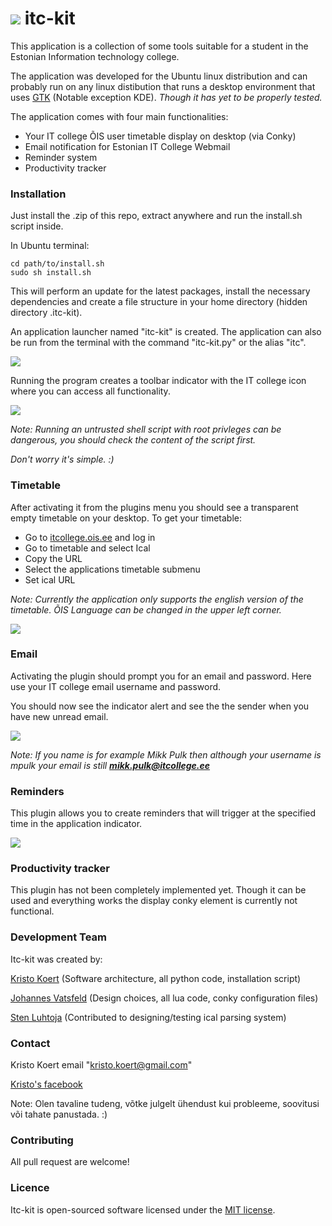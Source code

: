<img src="http://www.itcollege.ee/wp-content/themes/itk/images/logo_small.png" /> itc-kit
======

This application is a collection of some tools suitable for a student in the Estonian Information technology college.

The application was developed for the Ubuntu linux distribution and can probably run on any linux distibution that runs a desktop environment that uses [GTK](http://en.wikipedia.org/wiki/Category:Desktop_environments_based_on_GTK%2B)
(Notable exception KDE). *Though it has yet to be properly tested.*

The application comes with four main functionalities:

 * Your IT college ÕIS user timetable display on desktop (via Conky) 
 * Email notification for Estonian IT College Webmail
 * Reminder system
 * Productivity tracker

 
### Installation

Just install the .zip of this repo, extract anywhere and run the install.sh script inside. 

In Ubuntu terminal:
```shell
cd path/to/install.sh
sudo sh install.sh
```

This will perform an update for the latest packages, install the necessary dependencies and create a file structure in your home directory (hidden directory .itc-kit). 

An application launcher named "itc-kit" is created. The application can also be run from the terminal with the command "itc-kit.py" or the alias "itc".

<img src="http://enos.itcollege.ee/~kkoert/app_launcher_small.png" />

Running the program creates a toolbar indicator with the IT college icon where you can access all functionality.

<img src="http://enos.itcollege.ee/~kkoert/All_small.png" />

*Note: Running an untrusted shell script with root privleges can be dangerous, you should check the content of the script first.*

*Don't worry it's simple. :)*

### Timetable

After activating it from the plugins menu you should see a transparent empty timetable on your  desktop. To get your timetable:
 
 * Go to [itcollege.ois.ee](https://itcollege.ois.ee/) and log in
 * Go to timetable and select Ical
 * Copy the URL
 * Select the applications timetable submenu
 * Set ical URL

*Note: Currently the application only supports the english version of the timetable. ÕIS Language can be changed in the upper left corner.*

<img src="http://enos.itcollege.ee/~kkoert/timetable.png" />

### Email

Activating the plugin should prompt you for an email and password. Here use your IT college email username and password.

You should now see the indicator alert and see the the sender when you have new unread email.

<img src="http://enos.itcollege.ee/~kkoert/email_small.png" />

*Note: If you name is for example Mikk Pulk then although your username is mpulk your email is still **mikk.pulk@itcollege.ee***

### Reminders

This plugin allows you to create reminders that will trigger at the specified time in the application indicator.

<img src="http://enos.itcollege.ee/~kkoert/stahp_small.png" />

### Productivity tracker

This plugin has not been completely implemented yet. Though it can be used and everything works the display conky element is currently not functional. 

### Development Team

Itc-kit was created by:

[Kristo Koert](https://github.com/KristoKoert) (Software architecture, all python code, installation script)

[Johannes Vatsfeld](https://github.com/JVats)
 (Design choices, all lua code, conky configuration files)

[Sten Luhtoja](https://github.com/Steckenbauer)
 (Contributed to designing/testing ical parsing system)
 
### Contact

Kristo Koert email "kristo.koert@gmail.com"

[Kristo's facebook](https://www.facebook.com/kristo.koert)

Note: Olen tavaline tudeng, võtke julgelt ühendust kui probleeme, soovitusi või tahate panustada. :) 

### Contributing

All pull request are welcome!

### Licence

Itc-kit is open-sourced software licensed under the [MIT license](http://opensource.org/licenses/MIT).
